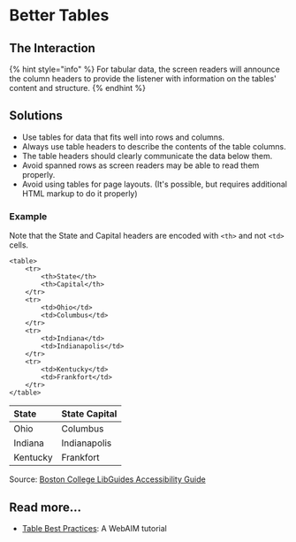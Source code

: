 # Better Tables

## The Interaction

{% hint style="info" %}
For tabular data, the screen readers will announce the column headers to provide the listener with information on the tables' content and structure.
{% endhint %}

## Solutions

* Use tables for data that fits well into rows and columns.
* Always use table headers to describe the contents of the table columns.
* The table headers should clearly communicate the data below them.
* Avoid spanned rows as screen readers may be able to read them properly.
* Avoid using tables for page layouts. \(It's possible, but requires additional HTML markup to do it properly\)

### Example

Note that the State and Capital headers are encoded with `<th>` and not `<td>` cells.

```markup
<table>
    <tr>
        <th>State</th>
        <th>Capital</th>
    </tr>
    <tr>
        <td>Ohio</td>
        <td>Columbus</td>
    </tr>
    <tr>
        <td>Indiana</td>
        <td>Indianapolis</td>
    </tr>
    <tr>
        <td>Kentucky</td>
        <td>Frankfort</td>
    </tr>
</table>
```

| State | State Capital |
| :--- | :--- |
| Ohio | Columbus |
| Indiana | Indianapolis |
| Kentucky | Frankfort |

Source: [Boston College LibGuides Accessibility Guide](http://libguides.bc.edu/guidestandards/accessibility)

## Read more...

* [Table Best Practices](http://webaim.org/techniques/tables/): A WebAIM tutorial

